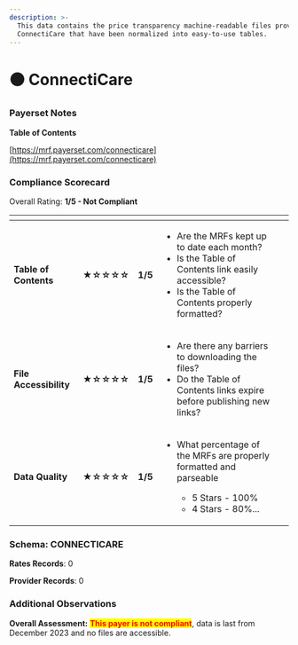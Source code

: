 ```yaml
---
description: >-
  This data contains the price transparency machine-readable files provided by
  ConnectiCare that have been normalized into easy-to-use tables.
---
```


# ⚫ ConnectiCare

### Payerset Notes

**Table of Contents**

[https://mrf.payerset.com/connecticare](https://mrf.payerset.com/connecticare)

### Compliance Scorecard

Overall Rating: **1/5 - Not Compliant**

<table data-view="cards"><thead><tr><th></th><th></th><th></th><th></th><th data-hidden data-card-cover data-type="files"></th></tr></thead><tbody><tr><td><strong>Table of Contents</strong></td><td><strong>★☆☆☆☆</strong></td><td><strong>1/5</strong></td><td><ul><li>Are the MRFs kept up to date each month? </li><li>Is the Table of Contents link easily accessible?</li><li>Is the Table of Contents properly formatted?</li></ul></td><td></td></tr><tr><td><strong>File Accessibility</strong></td><td><strong>★☆☆☆☆</strong></td><td><strong>1/5</strong></td><td><ul><li>Are there any barriers to downloading the files?</li><li>Do the Table of Contents links expire before publishing new links?</li></ul></td><td></td></tr><tr><td><strong>Data Quality</strong></td><td><strong>★☆☆☆☆</strong></td><td><strong>1/5</strong></td><td><ul><li><p>What percentage of the MRFs are properly formatted and parseable</p><ul><li>5 Stars - 100%</li><li>4 Stars - 80%...</li></ul></li></ul></td><td></td></tr></tbody></table>

### Schema: CONNECTICARE

**Rates Records**: 0

**Provider Records**: 0

### Additional Observations

**Overall Assessment:** <mark style="color:red;">**This payer is not compliant**</mark>, data is last from December 2023 and no files are accessible.&#x20;
